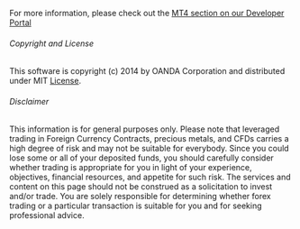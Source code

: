 For more information, please check out the [MT4 section on our Developer Portal](http://developer.oanda.com/mt4-live/introduction/)

###### Copyright and License

This software is copyright (c) 2014 by OANDA Corporation and distributed under MIT [License](https://github.com/oanda/mt4-fxlabs/blob/master/LICENSE.md).

###### Disclaimer

This information is for general purposes only. Please note that leveraged trading in Foreign Currency Contracts, precious metals, and CFDs carries a high degree of risk and may not be suitable for everybody. Since you could lose some or all of your deposited funds, you should carefully consider whether trading is appropriate for you in light of your experience, objectives, financial resources, and appetite for such risk. The services and content on this page should not be construed as a solicitation to invest and/or trade. You are solely responsible for determining whether forex trading or a particular transaction is suitable for you and for seeking professional advice.
